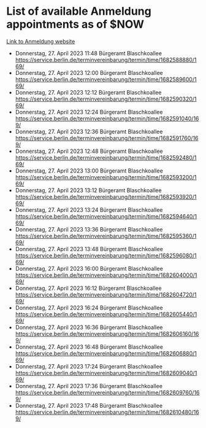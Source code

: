 # List of available Anmeldung appointments as of $NOW
[Link to Anmeldung website](https://service.berlin.de/terminvereinbarung/termin/tag.php?termin=1&anliegen[]=120686&dienstleisterlist=122210,122217,327316,122219,327312,122227,327314,122231,327346,122243,327348,122254,122252,329742,122260,329745,122262,329748,122271,327278,122273,327274,122277,327276,330436,122280,327294,122282,327290,122284,327292,122291,327270,122285,327266,122286,327264,122296,327268,150230,329760,122297,327286,122294,327284,122312,329763,122314,329775,122304,327330,122311,327334,122309,327332,317869,122281,327352,122279,329772,122283,122276,327324,122274,327326,122267,329766,122246,327318,122251,327320,122257,327322,122208,327298,122226,327300&herkunft=http%3A%2F%2Fservice.berlin.de%2Fdienstleistung%2F120686%2F)
- Donnerstag, 27. April 2023 11:48 Bürgeramt Blaschkoallee https://service.berlin.de/terminvereinbarung/termin/time/1682588880/169/
- Donnerstag, 27. April 2023 12:00 Bürgeramt Blaschkoallee https://service.berlin.de/terminvereinbarung/termin/time/1682589600/169/
- Donnerstag, 27. April 2023 12:12 Bürgeramt Blaschkoallee https://service.berlin.de/terminvereinbarung/termin/time/1682590320/169/
- Donnerstag, 27. April 2023 12:24 Bürgeramt Blaschkoallee https://service.berlin.de/terminvereinbarung/termin/time/1682591040/169/
- Donnerstag, 27. April 2023 12:36 Bürgeramt Blaschkoallee https://service.berlin.de/terminvereinbarung/termin/time/1682591760/169/
- Donnerstag, 27. April 2023 12:48 Bürgeramt Blaschkoallee https://service.berlin.de/terminvereinbarung/termin/time/1682592480/169/
- Donnerstag, 27. April 2023 13:00 Bürgeramt Blaschkoallee https://service.berlin.de/terminvereinbarung/termin/time/1682593200/169/
- Donnerstag, 27. April 2023 13:12 Bürgeramt Blaschkoallee https://service.berlin.de/terminvereinbarung/termin/time/1682593920/169/
- Donnerstag, 27. April 2023 13:24 Bürgeramt Blaschkoallee https://service.berlin.de/terminvereinbarung/termin/time/1682594640/169/
- Donnerstag, 27. April 2023 13:36 Bürgeramt Blaschkoallee https://service.berlin.de/terminvereinbarung/termin/time/1682595360/169/
- Donnerstag, 27. April 2023 13:48 Bürgeramt Blaschkoallee https://service.berlin.de/terminvereinbarung/termin/time/1682596080/169/
- Donnerstag, 27. April 2023 16:00 Bürgeramt Blaschkoallee https://service.berlin.de/terminvereinbarung/termin/time/1682604000/169/
- Donnerstag, 27. April 2023 16:12 Bürgeramt Blaschkoallee https://service.berlin.de/terminvereinbarung/termin/time/1682604720/169/
- Donnerstag, 27. April 2023 16:24 Bürgeramt Blaschkoallee https://service.berlin.de/terminvereinbarung/termin/time/1682605440/169/
- Donnerstag, 27. April 2023 16:36 Bürgeramt Blaschkoallee https://service.berlin.de/terminvereinbarung/termin/time/1682606160/169/
- Donnerstag, 27. April 2023 16:48 Bürgeramt Blaschkoallee https://service.berlin.de/terminvereinbarung/termin/time/1682606880/169/
- Donnerstag, 27. April 2023 17:24 Bürgeramt Blaschkoallee https://service.berlin.de/terminvereinbarung/termin/time/1682609040/169/
- Donnerstag, 27. April 2023 17:36 Bürgeramt Blaschkoallee https://service.berlin.de/terminvereinbarung/termin/time/1682609760/169/
- Donnerstag, 27. April 2023 17:48 Bürgeramt Blaschkoallee https://service.berlin.de/terminvereinbarung/termin/time/1682610480/169/
